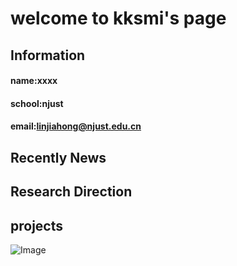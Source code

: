 # welcome to kksmi's page
##  Information
#### name:xxxx
#### school:njust
#### email:linjiahong@njust.edu.cn


## Recently News


## Research Direction

## projects
![Image](src/rV5qv_ETZvY.jpg)
